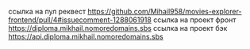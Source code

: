 ссылка на пул реквест https://github.com/Mihail958/movies-explorer-frontend/pull/4#issuecomment-1288061918
ссылка на проект фронт https://diploma.mikhail.nomoredomains.sbs
ссылка на проект бэк https://api.diploma.mikhail.nomoredomains.sbs
